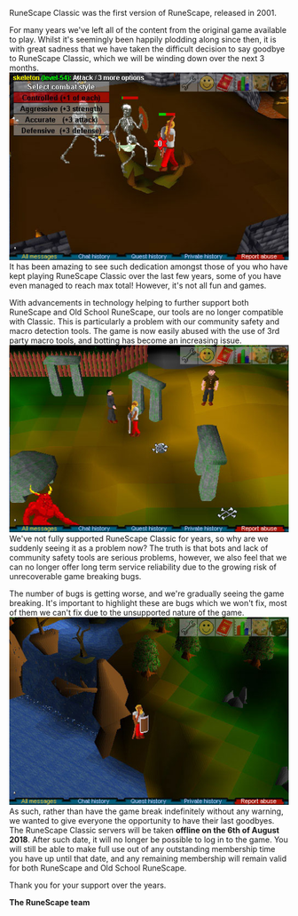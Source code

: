 RuneScape Classic was the first version of RuneScape, released in 2001.

For many years we've left all of the content from the original game available to play. Whilst it's seemingly been happily plodding along since then, it is with great sadness that we have taken the difficult decision to say goodbye to RuneScape Classic, which we will be winding down over the next 3 months.
<a class="rsc-image rsc-image-thumb" href="/images/23mayimg1.jpg"><img src="/images/23mayimg1.jpg"></a>
It has been amazing to see such dedication amongst those of you who have kept playing RuneScape Classic over the last few years, some of you have even managed to reach max total! However, it's not all fun and games.

With advancements in technology helping to further support both RuneScape and Old School RuneScape, our tools are no longer compatible with Classic. This is particularly a problem with our community safety and macro detection tools. The game is now easily abused with the use of 3rd party macro tools, and botting has become an increasing issue.
<a class="rsc-image rsc-image-thumb" href="/images/Screen-2.jpg"><img src="/images/Screen-2.jpg"></a>
We've not fully supported RuneScape Classic for years, so why are we suddenly seeing it as a problem now? The truth is that bots and lack of community safety tools are serious problems, however, we also feel that we can no longer offer long term service reliability due to the growing risk of unrecoverable game breaking bugs.

The number of bugs is getting worse, and we're gradually seeing the game breaking. It's important to highlight these are bugs which we won't fix, most of them we can't fix due to the unsupported nature of the game.
<a class="rsc-image rsc-image-thumb" href="/images/Baxtorian Falls.jpg"><img src="/images/Baxtorian Falls.jpg"></a>
As such, rather than have the game break indefinitely without any warning, we wanted to give everyone the opportunity to have their last goodbyes.
The RuneScape Classic servers will be taken **offline on the 6th of August 2018**. After such date, it will no longer be possible to log in to the game. You will still be able to make full use out of any outstanding membership time you have up until that date, and any remaining membership will remain valid for both RuneScape and Old School RuneScape.

Thank you for your support over the years.

**The RuneScape team**
